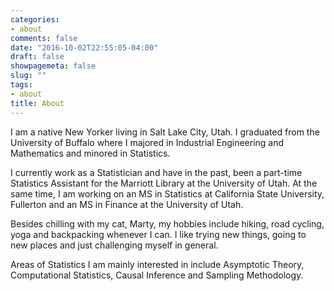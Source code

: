 ```yaml
---
categories:
- about
comments: false
date: "2016-10-02T22:55:05-04:00"
draft: false
showpagemeta: false
slug: ""
tags:
- about
title: About
---
```


I am a native New Yorker living in Salt Lake City, Utah. I graduated from the University of Buffalo where I majored in Industrial Engineering and Mathematics and minored in Statistics. 

I currently work as a Statistician and have in the past, been a part-time Statistics Assistant for the Marriott Library at the University of Utah. At the same time, I am working on an MS in Statistics at California State University, Fullerton and an MS in Finance at the University of Utah. 

Besides chilling with my cat, Marty, my hobbies include hiking, road cycling, yoga and backpacking whenever I can. I like trying new things, going to new places and just challenging myself in general.

Areas of Statistics I am mainly interested in include Asymptotic Theory, Computational Statistics, Causal Inference and Sampling Methodology.

